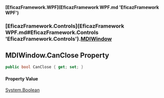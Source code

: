 #### [EficazFramework.WPF](EficazFramework WPF.md 'EficazFramework WPF')
### [EficazFramework.Controls](EficazFramework WPF.md#EficazFramework.Controls 'EficazFramework.Controls').[MDIWindow](EficazFramework.Controls/MDIWindow.md 'EficazFramework.Controls.MDIWindow')

## MDIWindow.CanClose Property

```csharp
public bool CanClose { get; set; }
```

#### Property Value
[System.Boolean](https://docs.microsoft.com/en-us/dotnet/api/System.Boolean 'System.Boolean')